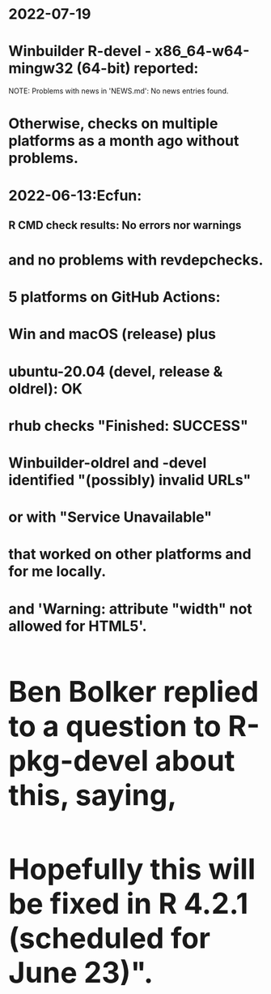 # 2022-07-19
# Winbuilder R-devel - x86_64-w64-mingw32 (64-bit) reported:  
NOTE:  Problems with news in 'NEWS.md': No news entries found.
# Otherwise, checks on multiple platforms as a month ago without problems.   

# 2022-06-13:Ecfun:

## R CMD check results: No errors nor warnings 
# and no problems with revdepchecks.  

# 5 platforms on GitHub Actions: 
# Win and macOS (release) plus 
# ubuntu-20.04 (devel, release & oldrel): OK
#
# rhub checks "Finished: SUCCESS"
#
# Winbuilder-oldrel and -devel identified "(possibly) invalid URLs"
# or with "Service Unavailable" 
# that worked on other platforms and for me locally.   
# 
# and 'Warning: <table> attribute "width" not allowed for HTML5'.
# Ben Bolker replied to a question to R-pkg-devel about this, saying, 
# Hopefully this will be fixed in R 4.2.1 (scheduled for June 23)".
